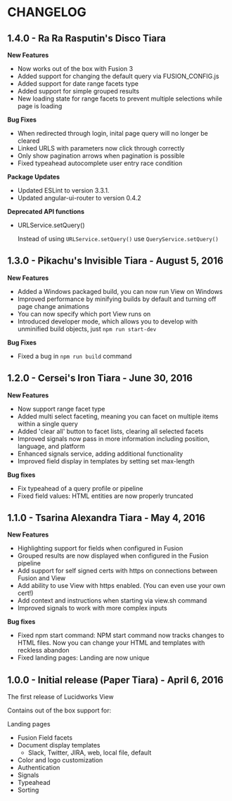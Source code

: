 # CHANGELOG

## 1.4.0 - Ra Ra Rasputin's Disco Tiara
**New Features**
* Now works out of the box with Fusion 3
* Added support for changing the default query via FUSION_CONFIG.js
* Added support for date range facets type
* Added support for simple grouped results
* New loading state for range facets to prevent multiple selections while page is loading

**Bug Fixes**
* When redirected through login, inital page query will no longer be cleared
* Linked URLS with parameters now click through correctly
* Only show pagination arrows when pagination is possible
* Fixed typeahead autocomplete user entry race condition

**Package Updates**
* Updated ESLint to version 3.3.1.
* Updated angular-ui-router to version 0.4.2

**Deprecated API functions**
* URLService.setQuery()

  Instead of using `URLService.setQuery()` use `QueryService.setQuery()`

## 1.3.0 - Pikachu's Invisible Tiara - August 5, 2016
**New Features**
* Added a Windows packaged build, you can now run View on Windows
* Improved performance by minifying builds by default and turning off page change animations
* You can now specify which port View runs on
* Introduced developer mode, which allows you to develop with unminified build objects, just `npm run start-dev`

**Bug Fixes**
* Fixed a bug in `npm run build` command

## 1.2.0 - Cersei's Iron Tiara - June 30, 2016
**New Features**
* Now support range facet type
* Added multi select faceting, meaning you can facet on multiple items within a single query
* Added 'clear all' button to facet lists, clearing all selected facets
* Improved signals now pass in more information including position, language, and platform
* Enhanced signals service, adding additional functionality
* Improved field display in templates by setting set max-length

**Bug fixes**
* Fix typeahead of a query profile or pipeline
* Fixed field values: HTML entities are now properly truncated

## 1.1.0 - Tsarina Alexandra Tiara - May 4, 2016
**New Features**
* Highlighting support for fields when configured in Fusion
* Grouped results are now displayed when configured in the Fusion pipeline
* Add support for self signed certs with https on connections between Fusion and View
* Add ability to use View with https enabled. (You can even use your own cert!)
* Add context and instructions when starting via view.sh command
* Improved signals to work with more complex inputs

**Bug fixes**
* Fixed npm start command:   NPM start command now tracks changes to HTML files. Now you can change your HTML and templates with reckless abandon
* Fixed landing pages: Landing are now unique

## 1.0.0 - Initial release (Paper Tiara) - April 6, 2016

The first release of Lucidworks View

Contains out of the box support for:

Landing pages
- Fusion Field facets
- Document display templates
  - Slack, Twitter, JIRA, web, local file, default
- Color and logo customization
- Authentication
- Signals
- Typeahead
- Sorting

